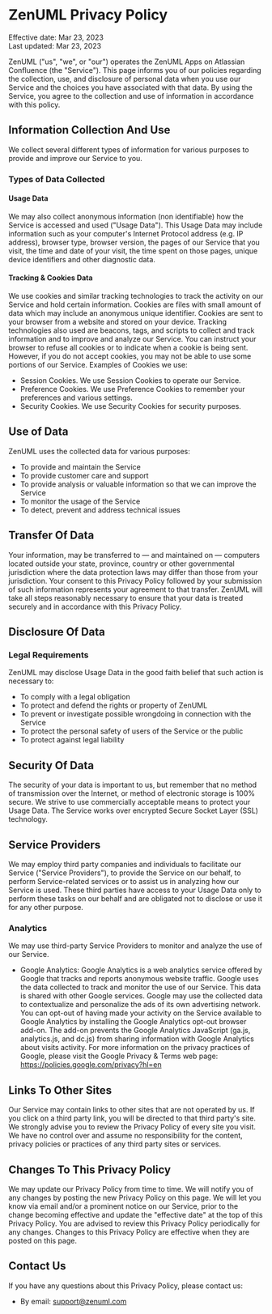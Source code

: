 # ZenUML Privacy Policy

Effective date: Mar 23, 2023 <br>
Last updated: Mar 23, 2023

ZenUML ("us", "we", or "our") operates the ZenUML Apps on Atlassian Confluence (the "Service").
This page informs you of our policies regarding the collection, use, and disclosure of personal data when you use our Service and the choices you have associated with that data.
By using the Service, you agree to the collection and use of information in accordance with this policy.

## Information Collection And Use

We collect several different types of information for various purposes to provide and improve our Service to you.

### Types of Data Collected

#### Usage Data

We may also collect anonymous information (non identifiable) how the Service is accessed and used ("Usage Data"). This Usage Data may include information such as your computer's Internet Protocol address (e.g. IP address), browser type, browser version, the pages of our Service that you visit, the time and date of your visit, the time spent on those pages, unique device identifiers and other diagnostic data.

#### Tracking & Cookies Data

We use cookies and similar tracking technologies to track the activity on our Service and hold certain information.
Cookies are files with small amount of data which may include an anonymous unique identifier. Cookies are sent to your browser from a website and stored on your device. Tracking technologies also used are beacons, tags, and scripts to collect and track information and to improve and analyze our Service.
You can instruct your browser to refuse all cookies or to indicate when a cookie is being sent. However, if you do not accept cookies, you may not be able to use some portions of our Service.
Examples of Cookies we use:
- Session Cookies. We use Session Cookies to operate our Service.
- Preference Cookies. We use Preference Cookies to remember your preferences and various settings.
- Security Cookies. We use Security Cookies for security purposes.

## Use of Data

ZenUML uses the collected data for various purposes:
- To provide and maintain the Service
- To provide customer care and support
- To provide analysis or valuable information so that we can improve the Service
- To monitor the usage of the Service
- To detect, prevent and address technical issues

## Transfer Of Data

Your information, may be transferred to — and maintained on — computers located outside your state, province, country or other governmental jurisdiction where the data protection laws may differ than those from your jurisdiction.
Your consent to this Privacy Policy followed by your submission of such information represents your agreement to that transfer.
ZenUML will take all steps reasonably necessary to ensure that your data is treated securely and in accordance with this Privacy Policy.

## Disclosure Of Data

### Legal Requirements

ZenUML may disclose Usage Data in the good faith belief that such action is necessary to:
- To comply with a legal obligation
- To protect and defend the rights or property of ZenUML
- To prevent or investigate possible wrongdoing in connection with the Service
- To protect the personal safety of users of the Service or the public
- To protect against legal liability

## Security Of Data

The security of your data is important to us, but remember that no method of transmission over the Internet, or method of electronic storage is 100% secure. We strive to use commercially acceptable means to protect your Usage Data. The Service works over encrypted Secure Socket Layer (SSL) technology.

## Service Providers

We may employ third party companies and individuals to facilitate our Service ("Service Providers"), to provide the Service on our behalf, to perform Service-related services or to assist us in analyzing how our Service is used.
These third parties have access to your Usage Data only to perform these tasks on our behalf and are obligated not to disclose or use it for any other purpose.

### Analytics

We may use third-party Service Providers to monitor and analyze the use of our Service.
- Google Analytics: 
  Google Analytics is a web analytics service offered by Google that tracks and reports anonymous website traffic. Google uses the data collected to track and monitor the use of our Service. This data is shared with other Google services. Google may use the collected data to contextualize and personalize the ads of its own advertising network.
  You can opt-out of having made your activity on the Service available to Google Analytics by installing the Google Analytics opt-out browser add-on. The add-on prevents the Google Analytics JavaScript (ga.js, analytics.js, and dc.js) from sharing information with Google Analytics about visits activity.
  For more information on the privacy practices of Google, please visit the Google Privacy & Terms web page: https://policies.google.com/privacy?hl=en

## Links To Other Sites

Our Service may contain links to other sites that are not operated by us. If you click on a third party link, you will be directed to that third party's site. We strongly advise you to review the Privacy Policy of every site you visit.
We have no control over and assume no responsibility for the content, privacy policies or practices of any third party sites or services.

## Changes To This Privacy Policy

We may update our Privacy Policy from time to time. We will notify you of any changes by posting the new Privacy Policy on this page.
We will let you know via email and/or a prominent notice on our Service, prior to the change becoming effective and update the "effective date" at the top of this Privacy Policy.
You are advised to review this Privacy Policy periodically for any changes. Changes to this Privacy Policy are effective when they are posted on this page.

## Contact Us

If you have any questions about this Privacy Policy, please contact us:
- By email: support@zenuml.com
